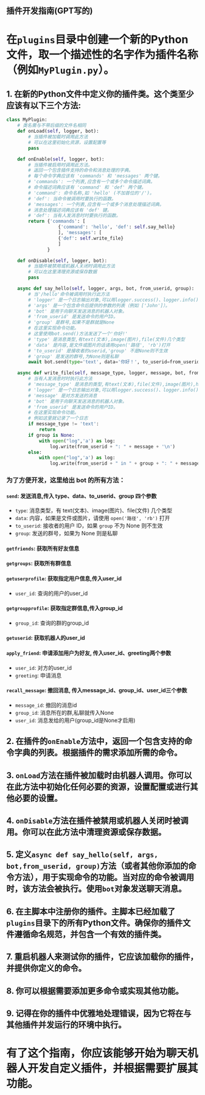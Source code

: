 ## 插件开发指南(GPT写的)

# 在`plugins`目录中创建一个新的Python文件，取一个描述性的名字作为插件名称（例如`MyPlugin.py`）。

   ## 1. 在新的Python文件中定义你的插件类。这个类至少应该有以下三个方法:
```python
class MyPlugin:
    # 类名需与不带后缀的文件名相同
    def onLoad(self, logger, bot):
        # 当插件被加载时调用此方法
        # 可以在这里初始化资源，设置配置等
        pass

    def onEnable(self, logger, bot):
        # 当插件被启用时调用此方法。
        # 返回一个包含插件支持的命令和消息处理的字典。
        # 每个命令字典应该有 'commands' 和 'messages' 两个键。
        # 'commands': 一个列表,应含有一个或多个命令描述词典。
        # 命令描述词典应该有 'command' 和 'def' 两个键。
        # 'command': 命令名称,如 'hello' (不加首位的'/')。
        # 'def': 当命令被调用时要执行的函数。
        # 'messages': 一个列表,应含有一个或多个消息处理描述词典。
        # 消息处理描述词典应该有 'def' 键。
        # 'def': 当有人发消息时时要执行的函数。
        return {'commands': [
                   {'command': 'hello', 'def': self.say_hello}
                   ], 'messages': [
                   {'def': self.write_file}
                   ]
               }

    def onDisable(self, logger, bot):
        # 当插件被禁用或机器人关闭时调用此方法
        # 可以在这里清理资源或保存数据
        pass

    async def say_hello(self, logger, args, bot, from_userid, group):
        # 当'/hello'命令被调用时执行此方法
        # 'logger' 是一个日志输出对象,可以用logger.success()、logger.info()、logger.warn()、logger.error()来输出对应等级的日志
        # 'args' 是一个包含命令后提供的参数的列表（例如 ['John']）。
        # 'bot' 是用于向聊天发送消息的机器人对象。
        # 'from_userid' 是发送命令的用户ID。
        # 'group' 是群号,如果不是群就是None
        # 在这里实现命令功能。
        # 这里使用bot.send()方法发送了一个'你好!'
        # 'type' 是消息类型,有text(文本),image(图片),file(文件)几个类型
        # 'data' 是内容,是文件或图片的话请用open('路径', 'rb')打开
        # 'to_userid' 是接收者的userid,'group' 不是None则不生效
        # 'group' 是发送的群号,为None则是私聊
        await bot.send(type='text', data='你好！', to_userid=from_userid, group=group)

    async def write_file(self, message_type, logger, message, bot, from_userid, group):
        # 当有人发消息时时执行此方法
        # 'message_type' 是消息的类型,有text(文本),file(文件),image(图片),html,gif(表情), recall(撤回)几个类型
        # 'logger' 是一个日志输出对象,可以用logger.success()、logger.info()、logger.warn()、logger.error()来输出对应等级的日志
        # 'message' 是对方发送的消息
        # 'bot' 是用于向聊天发送消息的机器人对象。
        # 'from_userid' 是发送命令的用户ID。
        # 在这里实现命令功能。
        # 例如这里就记录了一个日志
        if message_type != 'text':
            return 
        if group is None:
            with open("log",'a') as log:
                log.write(from_userid + ": " + message + '\n')
        else:
            with open("log",'a') as log:
                log.write(from_userid + " in " + group + ": " + message + '\n')
```
   ### 为了方便开发，这里给出 bot 的所有方法：

   #### `send`: 发送消息,传入 type、data、to_userid、group 四个参数

   - `type`: 消息类型，有 text(文本)、image(图片)、file(文件) 几个类型
   - `data`: 内容，如果是文件或图片，请使用 `open('路径', 'rb')` 打开
   - `to_userid`: 接收者的用户 ID，如果 `group` 不为 None 则不生效
   - `group`: 发送的群号，如果为 None 则是私聊
   #### `getfriends`: 获取所有好友信息
   #### `getgroups`: 获取所有群信息
   #### `getuserprofile`: 获取指定用户信息,传入user_id

   - `user_id`: 查询的用户的user_id
   #### `getgroupprofile`: 获取指定群信息,传入group_id
   - `group_id`: 查询的群的group_id
   #### `getuserid`: 获取机器人的user_id
   #### `apply_friend`: 申请添加用户为好友, 传入user_id、greeting两个参数
   - `user_id`: 对方的user_id
   - `greeting`: 申请消息
   #### `recall_message`: 撤回消息, 传入message_id、group_id、user_id三个参数
   - `message_id`: 撤回的消息id
   - `group_id`: 消息所在的群,私聊就传入None
   - `user_id`: 消息发给的用户(group_id是None才启用)


## 2. 在插件的`onEnable`方法中，返回一个包含支持的命令字典的列表。根据插件的需求添加所需的命令。

## 3. `onLoad`方法在插件被加载时由机器人调用。你可以在此方法中初始化任何必要的资源，设置配置或进行其他必要的设置。

## 4. `onDisable`方法在插件被禁用或机器人关闭时被调用。你可以在此方法中清理资源或保存数据。

## 5. 定义`async def say_hello(self, args, bot,from_userid, group)`方法（或者其他你添加的命令方法），用于实现命令的功能。当对应的命令被调用时，该方法会被执行。使用`bot`对象发送聊天消息。

## 6. 在主脚本中注册你的插件。主脚本已经加载了`plugins`目录下的所有Python文件。确保你的插件文件遵循命名规范，并包含一个有效的插件类。

## 7. 重启机器人来测试你的插件，它应该加载你的插件，并提供你定义的命令。

## 8. 你可以根据需要添加更多命令或实现其他功能。

## 9. 记得在你的插件中优雅地处理错误，因为它将在与其他插件并发运行的环境中执行。

# 有了这个指南，你应该能够开始为聊天机器人开发自定义插件，并根据需要扩展其功能。
